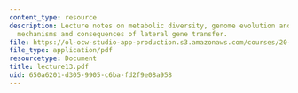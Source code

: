 ```yaml
---
content_type: resource
description: Lecture notes on metabolic diversity, genome evolution and ecology, and
  mechanisms and consequences of lateral gene transfer.
file: https://ol-ocw-studio-app-production.s3.amazonaws.com/courses/20-106j-systems-microbiology-fall-2006/650a6201d3059905c6bafd2f9e08a958_lecture13.pdf
file_type: application/pdf
resourcetype: Document
title: lecture13.pdf
uid: 650a6201-d305-9905-c6ba-fd2f9e08a958
---
```

